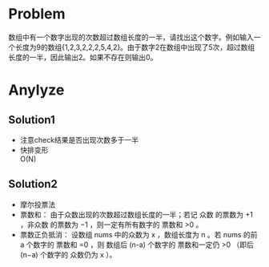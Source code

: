 # Problem
数组中有一个数字出现的次数超过数组长度的一半，请找出这个数字。例如输入一个长度为9的数组{1,2,3,2,2,2,5,4,2}。由于数字2在数组中出现了5次，超过数组长度的一半，因此输出2。如果不存在则输出0。

# Anylyze
## Solution1
- 注意check结果是否出现次数多于一半
- 快排变形\
O(N)

## Solution2
- 摩尔投票法
- 票数和： 由于众数出现的次数超过数组长度的一半；若记 众数 的票数为 +1 ，非众数 的票数为 −1 ，则一定有所有数字的 票数和 >0 。
- 票数正负抵消： 设数组 nums 中的众数为 x ，数组长度为 n 。若 nums 的前 a 个数字的 票数和 =0 ，则 数组后 (n-a) 个数字的 票数和一定仍 >0 （即后 (n−a) 个数字的 众数仍为 x ）。
